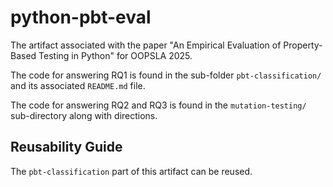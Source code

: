 # python-pbt-eval
The artifact associated with the paper "An Empirical Evaluation of Property-Based Testing in Python" for OOPSLA 2025. 


The code for answering RQ1 is found in the sub-folder `pbt-classification/` and its associated `README.md` file. 

The code for answering RQ2 and RQ3 is found in the `mutation-testing/` sub-directory along with directions. 

## Reusability Guide
The `pbt-classification` part of this artifact can be reused. 